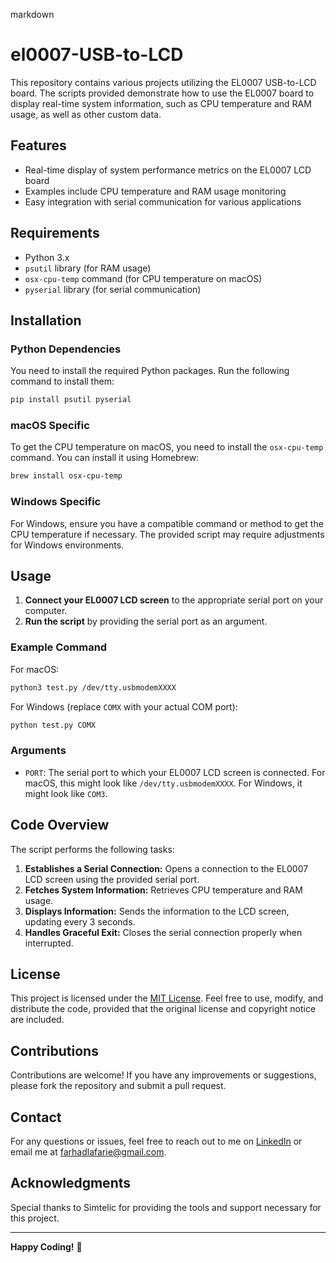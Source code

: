 markdown
# el0007-USB-to-LCD

This repository contains various projects utilizing the EL0007 USB-to-LCD board. The scripts provided demonstrate how to use the EL0007 board to display real-time system information, such as CPU temperature and RAM usage, as well as other custom data.

## Features

- Real-time display of system performance metrics on the EL0007 LCD board
- Examples include CPU temperature and RAM usage monitoring
- Easy integration with serial communication for various applications

## Requirements

- Python 3.x
- `psutil` library (for RAM usage)
- `osx-cpu-temp` command (for CPU temperature on macOS)
- `pyserial` library (for serial communication)

## Installation

### Python Dependencies

You need to install the required Python packages. Run the following command to install them:

```bash
pip install psutil pyserial
```

### macOS Specific

To get the CPU temperature on macOS, you need to install the `osx-cpu-temp` command. You can install it using Homebrew:

```bash
brew install osx-cpu-temp
```

### Windows Specific

For Windows, ensure you have a compatible command or method to get the CPU temperature if necessary. The provided script may require adjustments for Windows environments.

## Usage

1. **Connect your EL0007 LCD screen** to the appropriate serial port on your computer.
2. **Run the script** by providing the serial port as an argument.

### Example Command

For macOS:

```bash
python3 test.py /dev/tty.usbmodemXXXX
```

For Windows (replace `COMX` with your actual COM port):

```bash
python test.py COMX
```

### Arguments

- `PORT`: The serial port to which your EL0007 LCD screen is connected. For macOS, this might look like `/dev/tty.usbmodemXXXX`. For Windows, it might look like `COM3`.

## Code Overview

The script performs the following tasks:

1. **Establishes a Serial Connection:** Opens a connection to the EL0007 LCD screen using the provided serial port.
2. **Fetches System Information:** Retrieves CPU temperature and RAM usage.
3. **Displays Information:** Sends the information to the LCD screen, updating every 3 seconds.
4. **Handles Graceful Exit:** Closes the serial connection properly when interrupted.

## License

This project is licensed under the [MIT License](LICENSE). Feel free to use, modify, and distribute the code, provided that the original license and copyright notice are included.

## Contributions

Contributions are welcome! If you have any improvements or suggestions, please fork the repository and submit a pull request.

## Contact

For any questions or issues, feel free to reach out to me on [LinkedIn](https://www.linkedin.com/in/farhadlafarie/) or email me at [farhadlafarie@gmail.com](mailto:farhadlafarie@gmail.com).

## Acknowledgments

Special thanks to Simtelic for providing the tools and support necessary for this project.

---
**Happy Coding!** 🚀
